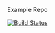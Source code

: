 Example Repo

[![Build Status](https://travis-ci.org/kirie/lacity.svg?branch=master)](https://travis-ci.org/travis-ci/travis-web)
